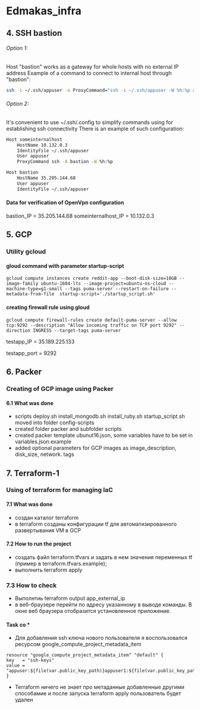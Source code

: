 # Edmakas_infra
## 4. SSH bastion
###### Option 1:
Host "bastion" works as a gateway for whole hosts with no external IP address
Example of a command to connect to internal host through "bastion":

```bash
ssh -i ~/.ssh/appuser -o ProxyCommand="ssh -i ~/.ssh/appuser -W %h:%p appuser@35.205.144.68" appuser@10.132.0.3
```
###### Option 2:
It's convenient to use ~/.ssh/.config to simplify commands using for establishing ssh connectivity
There is an example of such configuration:
```bash
Host someinternalhost
    HostName 10.132.0.3
    IdentityFile ~/.ssh/appuser
    User appuser
    ProxyCommand ssh -A bastion -W %h:%p

Host bastion
    HostName 35.205.144.68
    User appuser
    IdentityFile ~/.ssh/appuser
````
#### Data for verification of OpenVpn configuration
bastion_IP = 35.205.144.68
someinternalhost_IP = 10.132.0.3

## 5. GCP
### Utility gcloud
#### gloud command with parameter startup-script
```
gcloud compute instances create reddit-app --boot-disk-size=10GB --image-family ubuntu-1604-lts --image-project=ubuntu-os-cloud --machine-type=g1-small --tags puma-server --restart-on-failure --metadata-from-file  startup-script='./startup_script.sh'
```
#### creating firewall rule using gloud
```
gcloud compute firewall-rules create default-puma-server --allow tcp:9292 --description "Allow incoming traffic on TCP port 9292" --direction INGRESS --target-tags puma-server
```
testapp_IP = 35.189.225.133

testapp_port = 9292

## 6. Packer
### Creating of GCP image using Packer
#### 6.1 What was done

- scripts deploy.sh  install_mongodb.sh  install_ruby.sh  startup_script.sh moved into folder config-scripts 
- created folder packer and subfolder scripts
- created packer template ubunut16.json, some variables have to be set in variables.json.example
- added optional parameters for GCP images as image_description, disk_size, network. tags

## 7. Terraform-1
### Using of terraform for managing IaC 
#### 7.1 What was done
 - создан каталог terraform
 - в terraform созданы конфигурации tf для автоматизированного развертывания VM в GCP
#### 7.2 How to run the project
 - создать файл terraform.tfvars и задать в нем значения переменных tf (пример в terraform.tfvars.example);
 - выполнить terraform apply
 ### 7.3 How to check
  - Выполнтиь terraform output app_external_ip
  - в веб-браузерe перейти по адресу указанному в выводе команды. В окне веб браузера отобразится установленное приложение.
 #### Task co *
  - Для добавления ssh ключа нового пользователя я воспользовался ресурсом google_compute_project_metadata_item
  ```
  resource "google_compute_project_metadata_item" "default" {
  key   = "ssh-keys"
  value = "appuser:${file(var.public_key_path)}appuser1:${file(var.public_key_path)}appuser2:${file(var.public_key_path)}"
}
```
- Terraform ничего не знает про метаданные добавленные другими способамиe и после запуска terraform apply пользователь будет удален


